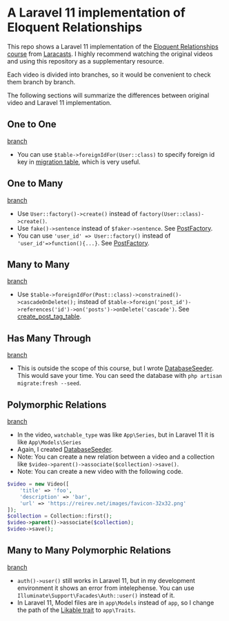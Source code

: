 # A Laravel 11 implementation of Eloquent Relationships

This repo shows a Laravel 11 implementation of the [Eloquent Relationships course](https://laracasts.com/series/eloquent-relationships) from [Laracasts](https://laracasts.com/).
I highly recommend watching the original videos and using this repository as a supplementary resource.

Each video is divided into branches, so it would be convenient to check them branch by branch.

The following sections will summarize the differences between original video and Laravel 11 implementation.

## One to One

[branch](https://github.com/ReiRev/laracasts-eloquent-relationships-laravel-11/tree/01-one-to-one)

- You can use `$table->foreignIdFor(User::class)` to specify foreign id key in [migration table](database/migrations/2025_01_03_013940_create_profiles_table.php), which is very useful.

## One to Many

[branch](https://github.com/ReiRev/laracasts-eloquent-relationships-laravel-11/tree/02-one-to-many)

- Use `User::factory()->create()` instead of `factory(User::class)->create()`.
- Use `fake()->sentence` instead of `$faker->sentence`. See [PostFactory](database/factories/PostFactory.php).
- You can use `'user_id' => User::factory()` instead of `'user_id'=>function(){...}`. See [PostFactory](database/factories/PostFactory.php).

## Many to Many

[branch](https://github.com/ReiRev/laracasts-eloquent-relationships-laravel-11/tree/03-many-to-many)

- Use `$table->foreignIdFor(Post::class)->constrained()->cascadeOnDelete();` instead of `$table->foreign('post_id')->references('id')->on('posts')->onDelete('cascade')`. See [create_post_tag_table](database/migrations/2025_01_03_041312_create_post_tag_table.php).

## Has Many Through

[branch](https://github.com/ReiRev/laracasts-eloquent-relationships-laravel-11/tree/04-has-many-through)

- This is outside the scope of this course, but I wrote [DatabaseSeeder](database/seeders/DatabaseSeeder.php). This would save your time. You can seed the database with `php artisan migrate:fresh --seed`.

## Polymorphic Relations

[branch](https://github.com/ReiRev/laracasts-eloquent-relationships-laravel-11/tree/05-polymorphic-relations)

- In the video, `watchable_type` was like `App\Series`, but in Laravel 11 it is like `App\Models\Series`
- Again, I created [DatabaseSeeder](database/seeders/DatabaseSeeder.php).
- Note: You can create a new relation between a video and a collection like `$video->parent()->associate($collection)->save()`.
- Note: You can create a new video with the following code.

```php
$video = new Video([
    'title' => 'foo',
    'description' => 'bar',
    'url' => 'https://reirev.net/images/favicon-32x32.png'
]);
$collection = Collection::first();
$video->parent()->associate($collection);
$video->save();
```

## Many to Many Polymorphic Relations

[branch](https://github.com/ReiRev/laracasts-eloquent-relationships-laravel-11/tree/06-many-to-many-polymorphic-relations)

- `auth()->user()` still works in Laravel 11, but in my development environment it shows an error from intelephense. You can use `Illuminate\Support\Facades\Auth::user()` instead of it.
- In Laravel 11, Model files are in `app\Models` instead of `app`, so I change the path of the [Likable trait](app/Traits/Likable.php) to `app\Traits`.
